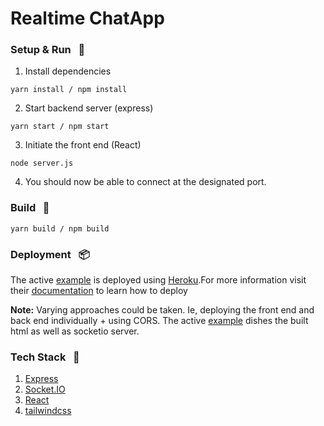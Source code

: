 # Realtime ChatApp

### Setup & Run &nbsp; :car:

1. Install dependencies

```
yarn install / npm install
```

2.  Start backend server (express)

```
yarn start / npm start
```

3. Initiate the front end (React)

```
node server.js
```

4. You should now be able to connect at the designated port.

### Build &nbsp; :hammer:

```
yarn build / npm build
```

### Deployment &nbsp; :package:

The active [example](instant-chatapp-react-socketio.herokuapp.com/) is deployed using [Heroku](https://www.heroku.com/).For more information visit their [documentation](https://devcenter.heroku.com/categories/deployment) to learn how to deploy

**Note:** Varying approaches could be taken. Ie, deploying the front end and back end individually + using CORS. The active [example](instant-chatapp-react-socketio.herokuapp.com/) dishes the built html as well as socketio server.

### Tech Stack &nbsp; :toolbox:

1. [Express](https://expressjs.com/)
2. [Socket.IO](https://socket.io/)
3. [React](https://reactjs.org/)
4. [tailwindcss](https://tailwindcss.com/)
